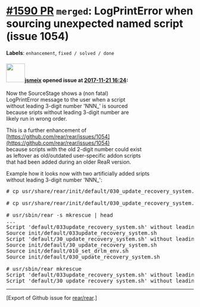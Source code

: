 [\#1590 PR](https://github.com/rear/rear/pull/1590) `merged`: LogPrintError when sourcing unexpected named script (issue 1054)
==============================================================================================================================

**Labels**: `enhancement`, `fixed / solved / done`

#### <img src="https://avatars.githubusercontent.com/u/1788608?u=925fc54e2ce01551392622446ece427f51e2f0ce&v=4" width="50">[jsmeix](https://github.com/jsmeix) opened issue at [2017-11-21 16:24](https://github.com/rear/rear/pull/1590):

Now the SourceStage shows a (non fatal)  
LogPrintError message to the user when a script  
without leading 3-digit number 'NNN\_' is sourced  
because sripts without leading 3-digit number are  
likely run in wrong order.

This is a further enhancement of  
[https://github.com/rear/rear/issues/1054](https://github.com/rear/rear/issues/1054)  
because scripts with the old 2-digit number could exist  
as leftover as old/outdated user-specific addon scripts  
that had been added during an older ReaR version.

Example how it looks now with two artificially added sripts  
without leading 3-digit number 'NNN\_':

<pre>
# cp usr/share/rear/init/default/030_update_recovery_system.sh usr/share/rear/init/default/30_update_recovery_system.sh

# cp usr/share/rear/init/default/030_update_recovery_system.sh usr/share/rear/init/default/033update_recovery_system.sh

# usr/sbin/rear -s mkrescue | head
...
Script 'default/033update_recovery_system.sh' without leading 3-digit number 'NNN_' is likely run in wrong order
Source init/default/033update_recovery_system.sh
Script 'default/30_update_recovery_system.sh' without leading 3-digit number 'NNN_' is likely run in wrong order
Source init/default/30_update_recovery_system.sh
Source init/default/010_set_drlm_env.sh
Source init/default/030_update_recovery_system.sh

# usr/sbin/rear mkrescue
Script 'default/033update_recovery_system.sh' without leading 3-digit number 'NNN_' is likely run in wrong order
Script 'default/30_update_recovery_system.sh' without leading 3-digit number 'NNN_' is likely run in wrong order
</pre>

------------------------------------------------------------------------

\[Export of Github issue for
[rear/rear](https://github.com/rear/rear).\]

